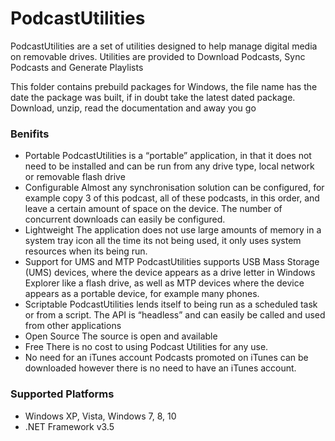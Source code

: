 # PodcastUtilities #

PodcastUtilities are a set of utilities designed to help manage digital media on removable drives. Utilities are provided to Download Podcasts, Sync Podcasts and Generate Playlists

This folder contains prebuild packages for Windows, the file name has the date the package was built, if in doubt take the latest dated package. Download, unzip, read the documentation and away you go 

### Benifits ###

* Portable
PodcastUtilities is a “portable” application, in that it does not need to be installed and can be run from any drive type, local network or removable flash drive
* Configurable
Almost any synchronisation solution can be configured, for example copy 3 of this podcast, all of these podcasts, in this order, and leave a certain amount of space on the device. The number of concurrent downloads can easily be configured.
* Lightweight
The application does not use large amounts of memory in a system tray icon all the time its not being used, it only uses system resources when its being run.
* Support for UMS and MTP
PodcastUtilities supports USB Mass Storage (UMS) devices, where the device appears as a drive letter in Windows Explorer like a flash drive, as well as MTP devices where the device appears as a portable device, for example many phones.
* Scriptable
PodcastUtilities lends itself to being run as a scheduled task or from a script. The API is “headless” and can easily be called and used from other applications
* Open Source
The source is open and available
* Free
There is no cost to using Podcast Utilities for any use.
* No need for an iTunes account
Podcasts promoted on iTunes can be downloaded however there is no need to have an iTunes account.


### Supported Platforms ###

* Windows XP, Vista, Windows 7, 8, 10
* .NET Framework v3.5
